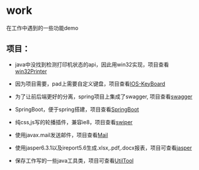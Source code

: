# work
在工作中遇到的一些功能demo

## 项目：
* java中没找到检测打印机状态的api，因此用win32实现，项目查看[win32Printer](https://github.com/tobealeader/work/tree/master/win32Printer)

* 因为项目需要，pad上需要自定义键盘，项目查看[IOS-KeyBoard](https://github.com/tobealeader/work/tree/master/IOS-KeyBoard)

* 为了让前后端更好的分离，spring项目上集成了swagger, 项目查看[swagger](https://github.com/tobealeader/work/tree/master/swagger)

* SpringBoot，便于spring搭建，项目查看[SpringBoot](https://github.com/tobealeader/work/tree/master/SpringBoot)

* 纯css,js写的轮播插件，兼容ie8，项目查看[swiper](https://github.com/tobealeader/work/tree/master/swiper)

* 使用javax.mail发送邮件，项目查看[Mail](https://github.com/tobealeader/work/tree/master/Mail)

* 使用jasper6.3.1以及ireport5.6生成.xlsx,.pdf,.docx报表，项目可查看[jasper](https://github.com/tobealeader/work/tree/master/jasper)

* 保存工作写的一些java工具类，项目可查看[UtilTool](https://github.com/tobealeader/work/tree/master/UtilTool)
